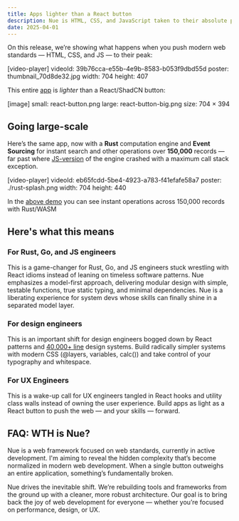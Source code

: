 ```yaml
---
title: Apps lighter than a React button
description: Nue is HTML, CSS, and JavaScript taken to their absolute peak.
date: 2025-04-01
---
```


On this release, we’re showing what happens when you push modern web standards — HTML, CSS, and JS — to their peak:

[video-player]
  videoId: 39b76cca-e55b-4e9b-8583-b053f9dbd55d
  poster: thumbnail_70d8de32.jpg
  width: 704
  height: 407


This entire [app](//mpa.nuejs.org/app/) is _lighter_ than a React/ShadCN button:

[image]
  small: react-button.png
  large: react-button-big.png
  size:  704 × 394


## Going large-scale
Here’s the same app, now with a **Rust** computation engine and **Event Sourcing** for instant search and other operations over **150,000** records — far past where [JS-version](//github.com/nuejs/nue/blob/master/packages/examples/simple-mpa/app/model/engines/javascript.js) of the engine crashed with a maximum call stack exception.

[video-player]
  videoId: eb65fcdd-5be4-4923-a783-f41efafe58a7
  poster: ./rust-splash.png
  width: 704
  height: 440

In the [above demo](//mpa.nuejs.org/app/?rust) you can see instant operations across 150,000 records with Rust/WASM


## Here's what this means


### For Rust, Go, and JS engineers

This is a game-changer for Rust, Go, and JS engineers stuck wrestling with React idioms instead of leaning on timeless software patterns. Nue emphasizes a model-first approach, delivering modular design with simple, testable functions, true static typing, and minimal dependencies. Nue is a liberating experience for system devs whose skills can finally shine in a separated model layer.


### For design engineers
This is an important shift for design engineers bogged down by React patterns and [40,000+ line][new_york] design systems. Build radically simpler systems with modern CSS (@layers, variables, calc()) and take control of your typography and whitespace.


### For UX Engineers

This is a wake-up call for UX engineers tangled in React hooks and utility class walls instead of owning the user experience. Build apps as light as a React button to push the web — and your skills — forward.


## FAQ: WTH is Nue?
Nue is a web framework focused on web standards, currently in active development. I'm aiming to reveal the hidden complexity that’s become normalized in modern web development. When a single button outweighs an entire application, something’s fundamentally broken.

Nue drives the inevitable shift. We’re rebuilding tools and frameworks from the ground up with a cleaner, more robust architecture. Our goal is to bring back the joy of web development for everyone — whether you’re focused on performance, design, or UX.


[new_york]: //github.com/shadcn-ui/ui/tree/main/apps/v4/registry/new-york-v4